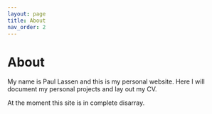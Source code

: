 ```yaml
---
layout: page
title: About
nav_order: 2
---
```

# About
My name is Paul Lassen and this is my personal website. Here I will document my personal projects and lay out my CV.

At the moment this site is in complete disarray.
